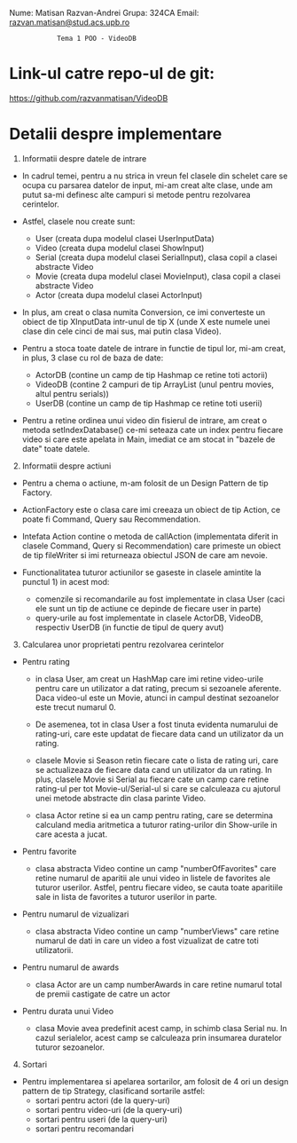 Nume: Matisan Razvan-Andrei
Grupa: 324CA
Email: razvan.matisan@stud.acs.upb.ro

				Tema 1 POO - VideoDB
                                                                               

# Link-ul catre repo-ul de git:

https://github.com/razvanmatisan/VideoDB

# Detalii despre implementare

1. Informatii despre datele de intrare

  * In cadrul temei, pentru a nu strica in vreun fel clasele din schelet
care se ocupa cu parsarea datelor de input, mi-am creat alte clase, unde am
putut sa-mi definesc alte campuri si metode pentru rezolvarea cerintelor.

  * Astfel, clasele nou create sunt:
    - User (creata dupa modelul clasei UserInputData)
    - Video (creata dupa modelul clasei ShowInput)
    - Serial (creata dupa modelul clasei SerialInput), clasa copil a clasei
abstracte Video
    - Movie (creata dupa modelul clasei MovieInput), clasa copil a clasei
abstracte Video
    - Actor (creata dupa modelul clasei ActorInput)

  * In plus, am creat o clasa numita Conversion, ce imi converteste un obiect
de tip XInputData intr-unul de tip X (unde X este numele unei clase din cele
cinci de mai sus, mai putin clasa Video).

  * Pentru a stoca toate datele de intrare in functie de tipul lor, mi-am creat,
in plus, 3 clase cu rol de baza de date:
    - ActorDB (contine un camp de tip Hashmap ce retine toti actorii)
    - VideoDB (contine 2 campuri de tip ArrayList (unul pentru movies, altul
pentru serials))
    - UserDB (contine un camp de tip Hashmap ce retine toti userii)

  * Pentru a retine ordinea unui video din fisierul de intrare, am creat o
metoda setIndexDatabase() ce-mi seteaza cate un index pentru fiecare video si
care este apelata in Main, imediat ce am stocat in "bazele de date" toate
datele.


2. Informatii despre actiuni

  * Pentru a chema o actiune, m-am folosit de un Design Pattern de tip Factory.

  * ActionFactory este o clasa care imi creeaza un obiect de tip Action, ce
poate fi Command, Query sau Recommendation.

  * Intefata Action contine o metoda de callAction (implementata diferit in
clasele Command, Query si Recommendation) care primeste un obiect de tip
fileWriter si imi returneaza obiectul JSON de care am nevoie.

  * Functionalitatea tuturor actiunilor se gaseste in clasele amintite la
punctul 1) in acest mod:
    - comenzile si recomandarile au fost implementate in clasa User
(caci ele sunt un tip de actiune ce depinde de fiecare user in parte)
    - query-urile au fost implementate in clasele ActorDB, VideoDB, respectiv
UserDB (in functie de tipul de query avut)


3. Calcularea unor proprietati pentru rezolvarea cerintelor

  * Pentru rating
    - in clasa User, am creat un HashMap care imi retine video-urile pentru
care un utilizator a dat rating, precum si sezoanele aferente. Daca video-ul
este un Movie, atunci in campul destinat sezoanelor este trecut numarul 0.
    - De asemenea, tot in clasa User a fost tinuta evidenta numarului de
rating-uri, care este updatat de fiecare data cand un utilizator da un rating.

    - clasele Movie si Season retin fiecare cate o lista de rating uri, care
se actualizeaza de fiecare data cand un utilizator da un rating. In plus,
clasele Movie si Serial au fiecare cate un camp care retine rating-ul per tot
Movie-ul/Serial-ul si care se calculeaza cu ajutorul unei metode abstracte din
clasa parinte Video.

    - clasa Actor retine si ea un camp pentru rating, care se determina
calculand media aritmetica a tuturor rating-urilor din Show-urile in care
acesta a jucat.

  * Pentru favorite
    - clasa abstracta Video contine un camp "numberOfFavorites" care retine
numarul de aparitii ale unui video in listele de favorites ale tuturor userilor.
Astfel, pentru fiecare video, se cauta toate aparitiile sale in lista de
favorites a tuturor userilor in parte.

  * Pentru numarul de vizualizari
    - clasa abstracta Video contine un camp "numberViews" care retine
numarul de dati in care un video a fost vizualizat de catre toti utilizatorii.

  * Pentru numarul de awards
    - clasa Actor are un camp numberAwards in care retine numarul total
de premii castigate de catre un actor

  * Pentru durata unui Video
    - clasa Movie avea predefinit acest camp, in schimb clasa Serial nu. In
cazul serialelor, acest camp se calculeaza prin insumarea duratelor tuturor
sezoanelor.


4. Sortari

  * Pentru implementarea si apelarea sortarilor, am folosit de 4 ori
un design pattern de tip Strategy, clasificand sortarile astfel:
    - sortari pentru actori (de la query-uri)
    - sortari pentru video-uri (de la query-uri)
    - sortari pentru useri (de la query-uri)
    - sortari pentru recomandari
